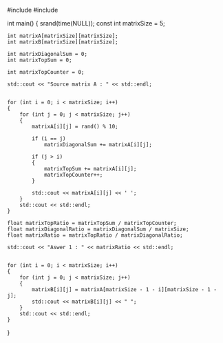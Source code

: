 #include <iostream>
#include <ctime>

int main()
{
	srand(time(NULL));
	const int matrixSize = 5;

	int matrixA[matrixSize][matrixSize];
	int matrixB[matrixSize][matrixSize];

	int matrixDiagonalSum = 0;
	int matrixTopSum = 0;

	int matrixTopCounter = 0;

	std::cout << "Source matrix A : " << std::endl;


	for (int i = 0; i < matrixSize; i++)
	{
		for (int j = 0; j < matrixSize; j++)
		{
			matrixA[i][j] = rand() % 10;

			if (i == j)
				matrixDiagonalSum += matrixA[i][j];

			if (j > i)
			{
				matrixTopSum += matrixA[i][j];
				matrixTopCounter++;
			}

			std::cout << matrixA[i][j] << ' ';
		}
		std::cout << std::endl;
	}

	float matrixTopRatio = matrixTopSum / matrixTopCounter;
	float matrixDiagonalRatio = matrixDiagonalSum / matrixSize;
	float matrixRatio = matrixTopRatio / matrixDiagonalRatio;

	std::cout << "Aswer 1 : " << matrixRatio << std::endl;


	for (int i = 0; i < matrixSize; i++)
	{
		for (int j = 0; j < matrixSize; j++)
		{
			matrixB[i][j] = matrixA[matrixSize - 1 - i][matrixSize - 1 - j];
			std::cout << matrixB[i][j] << " ";
		}
		std::cout << std::endl;
	}

}
